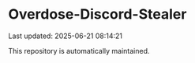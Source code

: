 # Overdose-Discord-Stealer

Last updated: 2025-06-21 08:14:21

This repository is automatically maintained.
